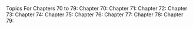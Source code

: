 Topics For Chapters 70 to 79:
Chapter 70:
Chapter 71:
Chapter 72:
Chapter 73:
Chapter 74:
Chapter 75:
Chapter 76:
Chapter 77:
Chapter 78:
Chapter 79:
